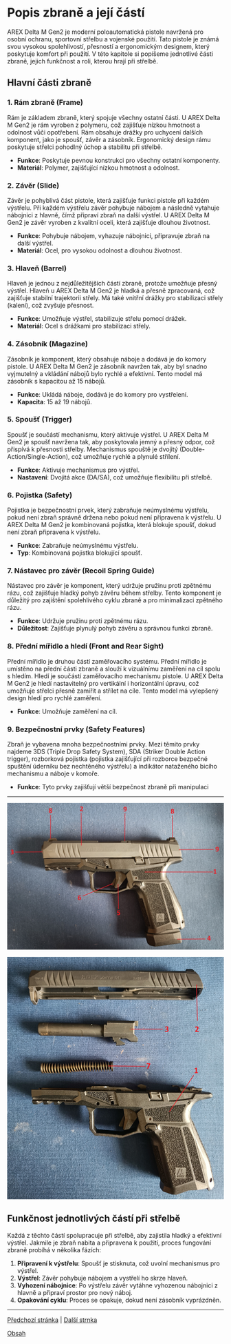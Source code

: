# Popis zbraně a její částí

AREX Delta M Gen2 je moderní poloautomatická pistole navržená pro osobní ochranu, sportovní střelbu a vojenské použití. Tato pistole je známá svou vysokou spolehlivostí, přesností a ergonomickým designem, který poskytuje komfort při použití. V této kapitole si popíšeme jednotlivé části zbraně, jejich funkčnost a roli, kterou hrají při střelbě.

## Hlavní části zbraně

### 1. **Rám zbraně (Frame)**
Rám je základem zbraně, který spojuje všechny ostatní části. U AREX Delta M Gen2 je rám vyroben z polymeru, což zajišťuje nízkou hmotnost a odolnost vůči opotřebení. Rám obsahuje drážky pro uchycení dalších komponent, jako je spoušť, závěr a zásobník. Ergonomický design rámu poskytuje střelci pohodlný úchop a stabilitu při střelbě.

- **Funkce**: Poskytuje pevnou konstrukci pro všechny ostatní komponenty.
- **Materiál**: Polymer, zajišťující nízkou hmotnost a odolnost.

### 2. **Závěr (Slide)**
Závěr je pohyblivá část pistole, která zajišťuje funkci pistole při každém výstřelu. Při každém výstřelu závěr pohybuje nábojem a následně vytahuje nábojnici z hlavně, čímž připraví zbraň na další výstřel. U AREX Delta M Gen2 je závěr vyroben z kvalitní oceli, která zajišťuje dlouhou životnost.

- **Funkce**: Pohybuje nábojem, vyhazuje nábojnici, připravuje zbraň na další výstřel.
- **Materiál**: Ocel, pro vysokou odolnost a dlouhou životnost.

### 3. **Hlaveň (Barrel)**
Hlaveň je jednou z nejdůležitějších částí zbraně, protože umožňuje přesný výstřel. Hlaveň u AREX Delta M Gen2 je hladká a přesně zpracovaná, což zajišťuje stabilní trajektorii střely. Má také vnitřní drážky pro stabilizaci střely (kalení), což zvyšuje přesnost.

- **Funkce**: Umožňuje výstřel, stabilizuje střelu pomocí drážek.
- **Materiál**: Ocel s drážkami pro stabilizaci střely.

### 4. **Zásobník (Magazine)**
Zásobník je komponent, který obsahuje náboje a dodává je do komory pistole. U AREX Delta M Gen2 je zásobník navržen tak, aby byl snadno vyjmutelný a vkládání nábojů bylo rychlé a efektivní. Tento model má zásobník s kapacitou až 15 nábojů.

- **Funkce**: Ukládá náboje, dodává je do komory pro vystřelení.
- **Kapacita**: 15 až 19 nábojů.

### 5. **Spoušť (Trigger)**
Spoušť je součástí mechanismu, který aktivuje výstřel. U AREX Delta M Gen2 je spoušť navržena tak, aby poskytovala jemný a přesný odpor, což přispívá k přesnosti střelby. Mechanismus spouště je dvojitý (Double-Action/Single-Action), což umožňuje rychlé a plynulé střílení.

- **Funkce**: Aktivuje mechanismus pro výstřel.
- **Nastavení**: Dvojitá akce (DA/SA), což umožňuje flexibilitu při střelbě.

### 6. **Pojistka (Safety)**
Pojistka je bezpečnostní prvek, který zabraňuje neúmyslnému výstřelu, pokud není zbraň správně držena nebo pokud není připravena k výstřelu. U AREX Delta M Gen2 je kombinovaná pojistka, která blokuje spoušť, dokud není zbraň připravena k výstřelu.

- **Funkce**: Zabraňuje neúmyslnému výstřelu.
- **Typ**: Kombinovaná pojistka blokující spoušť.

### 7. **Nástavec pro závěr (Recoil Spring Guide)**
Nástavec pro závěr je komponent, který udržuje pružinu proti zpětnému rázu, což zajišťuje hladký pohyb závěru během střelby. Tento komponent je důležitý pro zajištění spolehlivého cyklu zbraně a pro minimalizaci zpětného rázu.

- **Funkce**: Udržuje pružinu proti zpětnému rázu.
- **Důležitost**: Zajišťuje plynulý pohyb závěru a správnou funkci zbraně.

### 8. **Přední mířidlo a hledí (Front and Rear Sight)**
Přední mířidlo je druhou částí zaměřovacího systému. Přední mířidlo je umístěno na přední části zbraně a slouží k vizuálnímu zaměření na cíl spolu s hledím.
Hledí je součástí zaměřovacího mechanismu pistole. U AREX Delta M Gen2 je hledí nastavitelný pro vertikální i horizontální úpravu, což umožňuje střelci přesně zamířit a střílet na cíle. Tento model má vylepšený design hledí pro rychlé zaměření.

- **Funkce**: Umožňuje zaměření na cíl.

### 9. **Bezpečnostní prvky (Safety Features)**
Zbraň je vybavena mnoha bezpečnostními prvky. Mezi těmito prvky najdeme 3DS (Triple Drop Safety System), SDA (Striker Double Action trigger), rozborková pojistka (pojistka zajišťující při rozborce bezpečné spuštění úderníku bez nechtěného výstřelu) a indikátor nataženého bicího mechanismu a náboje v komoře.

- **Funkce**: Tyto prvky zajišťují větší bezpečnost zbraně při manipulaci
---

![Obrázek 1 - Ukázka částí](img/01TopNumbers.jpg)

![Obrázek 2 - Ukázka částí](img/02Disassambled.jpg)


## Funkčnost jednotlivých částí při střelbě

Každá z těchto částí spolupracuje při střelbě, aby zajistila hladký a efektivní výstřel. Jakmile je zbraň nabita a připravena k použití, proces fungování zbraně probíhá v několika fázích:

1. **Připravení k výstřelu**: Spoušť je stisknuta, což uvolní mechanismus pro výstřel.
2. **Výstřel**: Závěr pohybuje nábojem a vystřelí ho skrze hlaveň.
3. **Vyhození nábojnice**: Po výstřelu závěr vytáhne vyhozenou nábojnici z hlavně a připraví prostor pro nový náboj.
4. **Opakování cyklu**: Proces se opakuje, dokud není zásobník vyprázdněn.


---

[Předchozí stránka](01safety.md) |  [Další strnka](03disassembly.md)

[Obsah](README.md)
